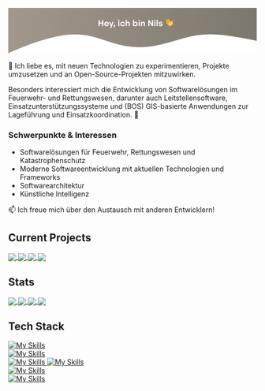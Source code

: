 <!--
Nils Morczinietz
-->

![title](title_image.png)

🚀 Ich liebe es, mit neuen Technologien zu experimentieren, Projekte umzusetzen und an Open-Source-Projekten mitzuwirken. 

Besonders interessiert mich die Entwicklung von Softwarelösungen im Feuerwehr- und Rettungswesen, darunter auch Leitstellensoftware, Einsatzunterstützungssysteme und (BOS) GIS-basierte Anwendungen zur Lageführung und Einsatzkoordination. 🚒

### Schwerpunkte & Interessen

- Softwarelösungen für Feuerwehr, Rettungswesen und Katastrophenschutz
- Moderne Softwareentwicklung mit aktuellen Technologien und Frameworks
- Softwarearchitektur
- Künstliche Intelligenz

📫 Ich freue mich über den Austausch mit anderen Entwicklern!

## Current Projects

<a href="https://github.com/NilsMorczinietz/locationPlanningTool#gh-dark-mode-only">
  <img 
    align="center" 
    src="https://github-readme-stats.vercel.app/api/pin/?username=NilsMorczinietz&repo=locationPlanningTool&theme=dark" 
  />
</a>
<a href="https://github.com/NilsMorczinietz/locationPlanningTool#gh-light-mode-only">
  <img 
    align="center" 
    src="https://github-readme-stats.vercel.app/api/pin/?username=NilsMorczinietz&repo=locationPlanningTool&theme=light" 
  />
</a>

<a href="https://github.com/NilsMorczinietz/learnToCallThe112#gh-dark-mode-only">
  <img 
    align="center" 
    src="https://github-readme-stats.vercel.app/api/pin/?username=NilsMorczinietz&repo=learnToCallThe112&theme=dark" 
  />
</a>
<a href="https://github.com/NilsMorczinietz/learnToCallThe112#gh-light-mode-only">
  <img 
    align="center" 
    src="https://github-readme-stats.vercel.app/api/pin/?username=NilsMorczinietz&repo=learnToCallThe112&theme=light" 
  />
</a>

## Stats

<!--
Source: https://github.com/anuraghazra/github-readme-stats
-->

<a href="#gh-dark-mode-only">
  <img 
    height=200 
    align="center" 
    src="https://github-readme-stats.vercel.app/api?username=NilsMorczinietz&rank_icon=github&include_all_commits=true&theme=dark"
    />
  <img 
    height=200 
    align="center" 
    src="https://github-readme-stats.vercel.app/api/top-langs?username=NilsMorczinietz&layout=compact&langs_count=8&card_width=320&theme=dark"
  />
</a>

<a href="#gh-light-mode-only">
  <img 
    height=200 
    align="center" 
    src="https://github-readme-stats.vercel.app/api?username=NilsMorczinietz&rank_icon=github&include_all_commits=true&theme=light"
    />
  <img 
    height=200 
    align="center" 
    src="https://github-readme-stats.vercel.app/api/top-langs?username=NilsMorczinietz&layout=compact&langs_count=8&card_width=320&theme=light"
  />
</a>

## Tech Stack

<!--
Source: https://github.com/tandpfun/skill-icons
-->

<a href="#gh-dark-mode-only">
  <img src="https://skillicons.dev/icons?i=js,ts,html,css,c,cpp,htmx,java,kotlin,lua,md&theme=dark" alt="My Skills" />
  </br>
  <img src="https://skillicons.dev/icons?i=docker,firebase,git,npm,supabase,react,redux,nodejs,arduino&theme=dark" alt="My Skills" />
  </br>
  <img src="https://skillicons.dev/icons?i=figma,idea,netlify,postman,notion,vscode&theme=dark" alt="My Skills" />
</a>

<a href="#gh-light-mode-only">
  <img src="https://skillicons.dev/icons?i=js,ts,html,css,c,cpp,htmx,java,kotlin,lua,md&theme=light" alt="My Skills" />
  </br>
  <img src="https://skillicons.dev/icons?i=docker,firebase,git,npm,supabase,react,redux,nodejs,arduino&theme=light" alt="My Skills" />
  </br>
  <img src="https://skillicons.dev/icons?i=figma,idea,netlify,postman,notion,vscode&theme=light" alt="My Skills" />
</a>
